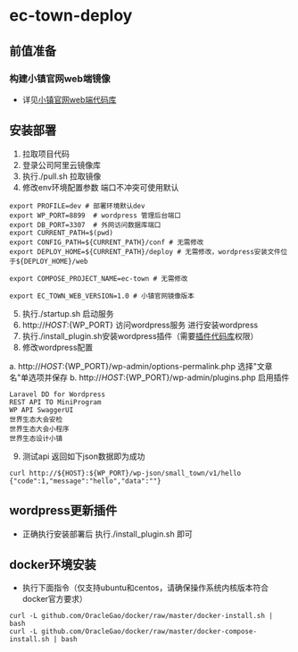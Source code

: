 # ec-town-deploy

## 前值准备
### 构建小镇官网web端镜像
- 详见[小镇官网web端代码库](https://code.clouderwork.com/cpic/ec-town-web)

## 安装部署
1. 拉取项目代码
2. 登录公司阿里云镜像库
3. 执行./pull.sh 拉取镜像
4. 修改env环境配置参数 端口不冲突可使用默认

```
export PROFILE=dev # 部署环境默认dev
export WP_PORT=8899  # wordpress 管理后台端口
export DB_PORT=3307  # 外网访问数据库端口
export CURRENT_PATH=$(pwd) 
export CONFIG_PATH=${CURRENT_PATH}/conf # 无需修改
export DEPLOY_HOME=${CURRENT_PATH}/deploy # 无需修改，wordpress安装文件位于${DEPLOY_HOME}/web

export COMPOSE_PROJECT_NAME=ec-town # 无需修改

export EC_TOWN_WEB_VERSION=1.0 # 小镇官网镜像版本

```
5. 执行./startup.sh 启动服务
6. http://${HOST}:${WP_PORT} 访问wordpress服务 进行安装wordpress
7. 执行./install_plugin.sh安装wordpress插件（需要[插件代码库](https://code.clouderwork.com/cpic/ec-wp-plugin)权限）
8. 修改wordpress配置

  a. http://${HOST}:${WP_PORT}/wp-admin/options-permalink.php  选择"文章名"单选项并保存
  b. http://${HOST}:${WP_PORT}/wp-admin/plugins.php 启用插件
```
Laravel DD for Wordpress
REST API TO MiniProgram
WP API SwaggerUI
世界生态大会安检
世界生态大会小程序
世界生态设计小镇
```

9. 测试api 返回如下json数据即为成功

```
curl http://${HOST}:${WP_PORT}/wp-json/small_town/v1/hello
{"code":1,"message":"hello","data":""}
```
## wordpress更新插件
- 正确执行安装部署后 执行./install_plugin.sh 即可

## docker环境安装
- 执行下面指令（仅支持ubuntu和centos，请确保操作系统内核版本符合docker官方要求）

```
curl -L github.com/OracleGao/docker/raw/master/docker-install.sh | bash
curl -L github.com/OracleGao/docker/raw/master/docker-compose-install.sh | bash
```
